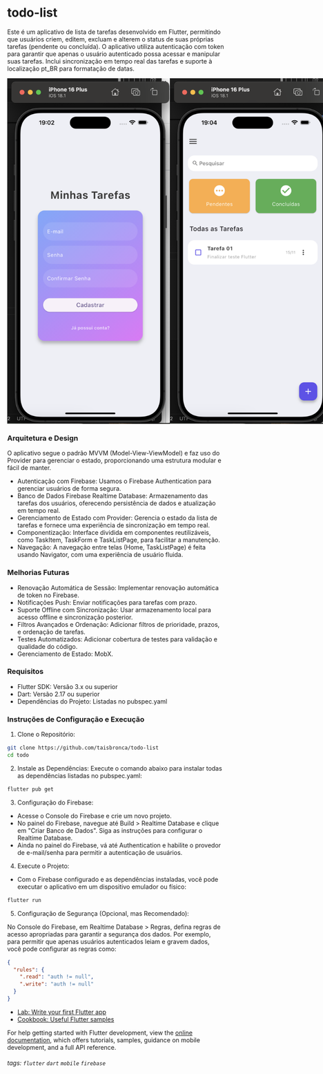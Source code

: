 # todo-list

Este é um aplicativo de lista de tarefas desenvolvido em Flutter, permitindo que usuários criem, editem, excluam e alterem o status de suas próprias tarefas (pendente ou concluída). O aplicativo utiliza autenticação com token para garantir que apenas o usuário autenticado possa acessar e manipular suas tarefas. Inclui sincronização em tempo real das tarefas e suporte à localização pt_BR para formatação de datas.

<div style="display: flex; justify-content: space-between;">
  <img src="assets/print01.png" width="400" height="800" />
 <img src="assets/print02.png" width="400" height="800" />
</div>


### Arquitetura e Design
O aplicativo segue o padrão MVVM (Model-View-ViewModel) e faz uso do Provider para gerenciar o estado, proporcionando uma estrutura modular e fácil de manter.

- Autenticação com Firebase: Usamos o Firebase Authentication para gerenciar usuários de forma segura.
- Banco de Dados Firebase Realtime Database: Armazenamento das tarefas dos usuários, oferecendo persistência de dados e atualização em tempo real.
- Gerenciamento de Estado com Provider: Gerencia o estado da lista de tarefas e fornece uma experiência de sincronização em tempo real.
- Componentização: Interface dividida em componentes reutilizáveis, como TaskItem, TaskForm e TaskListPage, para facilitar a manutenção.
- Navegação: A navegação entre telas (Home, TaskListPage) é feita usando Navigator, com uma experiência de usuário fluida.

### Melhorias Futuras
- Renovação Automática de Sessão: Implementar renovação automática de token no Firebase.
- Notificações Push: Enviar notificações para tarefas com prazo.
- Suporte Offline com Sincronização: Usar armazenamento local para acesso offline e sincronização posterior.
- Filtros Avançados e Ordenação: Adicionar filtros de prioridade, prazos, e ordenação de tarefas.
- Testes Automatizados: Adicionar cobertura de testes para validação e qualidade do código.
- Gerenciamento de Estado: MobX.

### Requisitos
- Flutter SDK: Versão 3.x ou superior
- Dart: Versão 2.17 ou superior
- Dependências do Projeto: Listadas no pubspec.yaml

### Instruções de Configuração e Execução
1. Clone o Repositório:

```bash
git clone https://github.com/taisbronca/todo-list
cd todo
```
2. Instale as Dependências: Execute o comando abaixo para instalar todas as dependências listadas no pubspec.yaml:
```bash
flutter pub get
```

3. Configuração do Firebase:

- Acesse o Console do Firebase e crie um novo projeto.
- No painel do Firebase, navegue até Build > Realtime Database e clique em "Criar Banco de Dados". Siga as instruções para configurar o Realtime Database.
- Ainda no painel do Firebase, vá até Authentication e habilite o provedor de e-mail/senha para permitir a autenticação de usuários.

4. Execute o Projeto: 
- Com o Firebase configurado e as dependências instaladas, você pode executar o aplicativo em um dispositivo emulador ou físico:
```bash
flutter run
```

5. Configuração de Segurança (Opcional, mas Recomendado):

No Console do Firebase, em Realtime Database > Regras, defina regras de acesso apropriadas para garantir a segurança dos dados. Por exemplo, para permitir que apenas usuários autenticados leiam e gravem dados, você pode configurar as regras como:
```json
{
  "rules": {
    ".read": "auth != null",
    ".write": "auth != null"
  }
}
```

- [Lab: Write your first Flutter app](https://docs.flutter.dev/get-started/codelab)
- [Cookbook: Useful Flutter samples](https://docs.flutter.dev/cookbook)

For help getting started with Flutter development, view the
[online documentation](https://docs.flutter.dev/), which offers tutorials,
samples, guidance on mobile development, and a full API reference.

###### tags: `flutter` `dart` `mobile` `firebase`
